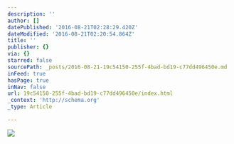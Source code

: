```yaml
---
description: ''
author: []
datePublished: '2016-08-21T02:28:29.420Z'
dateModified: '2016-08-21T02:20:54.864Z'
title: ''
publisher: {}
via: {}
starred: false
sourcePath: _posts/2016-08-21-19c54150-255f-4bad-bd19-c77dd496450e.md
inFeed: true
hasPage: true
inNav: false
url: 19c54150-255f-4bad-bd19-c77dd496450e/index.html
_context: 'http://schema.org'
_type: Article

---
```

![](https://the-grid-user-content.s3-us-west-2.amazonaws.com/d58f86d8-dda9-48ec-a569-fa4bed4223ad.jpg)